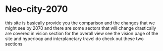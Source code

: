 # Neo-city-2070
this site is basically provide you the comparison and the changes that we might see by 2070 and there are some sectors that will change drastically are covered in vision section 
for the overall view see the vision page of the site and hyperloop and interplanetary travel
do check out these two sections 
